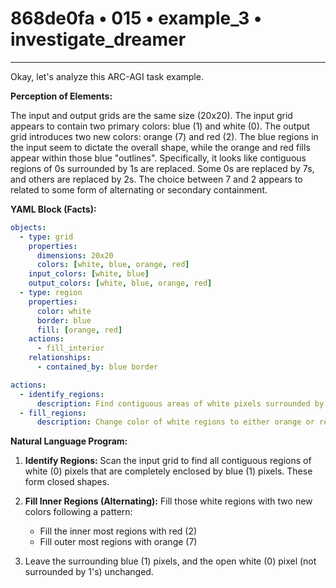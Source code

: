 # 868de0fa • 015 • example_3 • investigate_dreamer

---
Okay, let's analyze this ARC-AGI task example.

**Perception of Elements:**

The input and output grids are the same size (20x20). The input grid appears to contain two primary colors: blue (1) and white (0). The output grid introduces two new colors: orange (7) and red (2). The blue regions in the input seem to dictate the overall shape, while the orange and red fills appear within those blue "outlines". Specifically, it looks like contiguous regions of 0s surrounded by 1s are replaced. Some 0s are replaced by 7s, and others are replaced by 2s. The choice between 7 and 2 appears to related to some form of alternating or secondary containment.

**YAML Block (Facts):**



```yaml
objects:
  - type: grid
    properties:
      dimensions: 20x20
      colors: [white, blue, orange, red]
    input_colors: [white, blue]
    output_colors: [white, blue, orange, red]
  - type: region
    properties:
      color: white
      border: blue
      fill: [orange, red]
    actions:
      - fill_interior
    relationships:
      - contained_by: blue border

actions:
  - identify_regions:
      description: Find contiguous areas of white pixels surrounded by blue pixels.
  - fill_regions:
      description: Change color of white regions to either orange or red based on some unknown internal pattern
```



**Natural Language Program:**

1.  **Identify Regions:** Scan the input grid to find all contiguous regions of white (0) pixels that are completely enclosed by blue (1) pixels. These form closed shapes.

2.  **Fill Inner Regions (Alternating):** Fill those white regions with two new colors following a pattern:
      *   Fill the inner most regions with red (2)
      *   Fill outer most regions with orange (7)

3.  Leave the surrounding blue (1) pixels, and the open white (0) pixel (not surrounded by 1's) unchanged.

